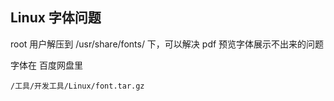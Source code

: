 ## Linux 字体问题

root 用户解压到 /usr/share/fonts/ 下，可以解决 pdf 预览字体展示不出来的问题



字体在 百度网盘里

`/工具/开发工具/Linux/font.tar.gz`
